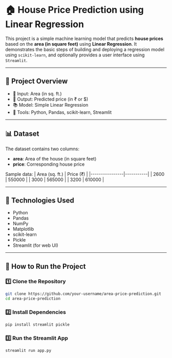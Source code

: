 # 🏠 House Price Prediction using Linear Regression

This project is a simple machine learning model that predicts **house prices** based on the **area (in square feet)** using **Linear Regression**. It demonstrates the basic steps of building and deploying a regression model using `scikit-learn`, and optionally provides a user interface using `Streamlit`.

---

## 📌 Project Overview

- 🔢 Input: Area (in sq. ft.)
- 🎯 Output: Predicted price (in ₹ or $)
- 📚 Model: Simple Linear Regression
- 🧰 Tools: Python, Pandas, scikit-learn, Streamlit

---

## 📊 Dataset

The dataset contains two columns:
- **area**: Area of the house (in square feet)
- **price**: Corresponding house price

Sample data:
| Area (sq. ft.) | Price (₹) |
|----------------|-----------|
| 2600           | 550000    |
| 3000           | 565000    |
| 3200           | 610000    |

---

## 🔧 Technologies Used

- Python
- Pandas
- NumPy
- Matplotlib
- scikit-learn
- Pickle
- Streamlit (for web UI)

---

## 🚀 How to Run the Project

### 1️⃣ Clone the Repository

```bash
git clone https://github.com/your-username/area-price-prediction.git
cd area-price-prediction
```

### 2️⃣ Install Dependencies

```bash
pip install streamlit pickle
```

### 3️⃣ Run the Streamlit App

```bash
streamlit run app.py
```

